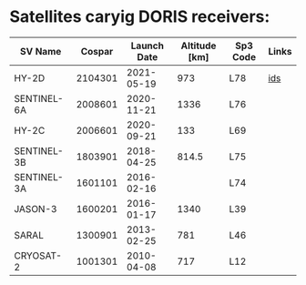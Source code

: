 # Satellites caryig DORIS receivers:

| SV Name       | Cospar  | Launch Date| Altitude [km] | Sp3 Code | Links
|------         | ----    | ----       | ----          | ----     | -----
| HY-2D	        | 2104301 | 2021-05-19 | 973           | L78      |[ids](https://ids-doris.org/satellites/doris-satellite.html?code=HY-2D)
| SENTINEL-6A	| 2008601 | 2020-11-21 | 1336          | L76      |
| HY-2C	        | 2006601 | 2020-09-21 | 133           | L69      |
| SENTINEL-3B	| 1803901 | 2018-04-25 | 814.5         | L75      |
| SENTINEL-3A	| 1601101 | 2016-02-16 |               | L74      |
| JASON-3	| 1600201 | 2016-01-17 | 1340          | L39      |
| SARAL	        | 1300901 | 2013-02-25 | 781           | L46      |
| CRYOSAT-2	| 1001301 | 2010-04-08 | 717           | L12      |
